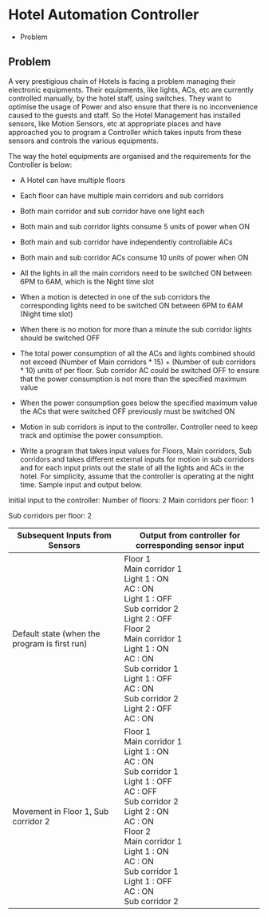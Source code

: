 # Hotel Automation Controller
- Problem

## Problem
A very prestigious chain of Hotels is facing a problem managing their electronic equipments.
Their equipments, like lights, ACs, etc are currently controlled manually, by the hotel staff, using
switches. They want to optimise the usage of Power and also ensure that there is no
inconvenience caused to the guests and staff.
So the Hotel Management has installed sensors, like Motion Sensors, etc at appropriate places
and have approached you to program a Controller which takes inputs from these sensors and
controls the various equipments.

The way the hotel equipments are organised and the requirements for the Controller is below:
- A Hotel can have multiple floors
- Each floor can have multiple main corridors and sub corridors
- Both main corridor and sub corridor have one light each
- Both main and sub corridor lights consume 5 units of power when ON
- Both main and sub corridor have independently controllable ACs
- Both main and sub corridor ACs consume 10 units of power when ON
- All the lights in all the main corridors need to be switched ON between 6PM to 6AM,
which is the Night time slot
- When a motion is detected in one of the sub corridors the corresponding lights need to
be switched ON between 6PM to 6AM (Night time slot)
- When there is no motion for more than a minute the sub corridor lights should be
switched OFF
- The total power consumption of all the ACs and lights combined should not exceed
(Number of Main corridors * 15) + (Number of sub corridors * 10) units of per floor. Sub
corridor AC could be switched OFF to ensure that the power consumption is not more
than the specified maximum value
- When the power consumption goes below the specified maximum value the ACs that
were switched OFF previously must be switched ON

- Motion in sub corridors is input to the controller. Controller need to keep track and optimise the
power consumption.
- Write a program that takes input values for Floors, Main corridors, Sub corridors and takes
different external inputs for motion in sub corridors and for each input prints out the state of all
the lights and ACs in the hotel. For simplicity, assume that the controller is operating at the night
time. Sample input and output below.

Initial input to the controller:
Number of floors: 2
Main corridors per floor: 1

Sub corridors per floor: 2


Subsequent Inputs from Sensors | Output from controller for corresponding sensor input
------------ | -------------
Default state (when the program is first run) | Floor 1 <br> Main corridor 1 <br> Light 1 : ON <br> AC : ON <br> Light 1 : OFF <br> Sub corridor 2 <br> Light 2 : OFF <br> Floor 2 <br> Main corridor 1 <br> Light 1 : ON <br> AC : ON <br> Sub corridor 1 <br> Light 1 : OFF <br> AC : ON <br> Sub corridor 2 <br> Light 2 : OFF <br> AC : ON
Movement in Floor 1, Sub corridor 2 | Floor 1 <br> Main corridor 1 <br> Light 1 : ON <br> AC : ON <br> Sub corridor 1 <br> Light 1 : OFF <br> AC : OFF <br> Sub corridor 2 <br> Light 2 : ON <br> AC : ON <br> Floor 2 <br> Main corridor 1 <br> Light 1 : ON <br> AC : ON <br> Sub corridor 1 <br> Light 1 : OFF  <br> AC : ON <br> Sub corridor 2 <br> 
